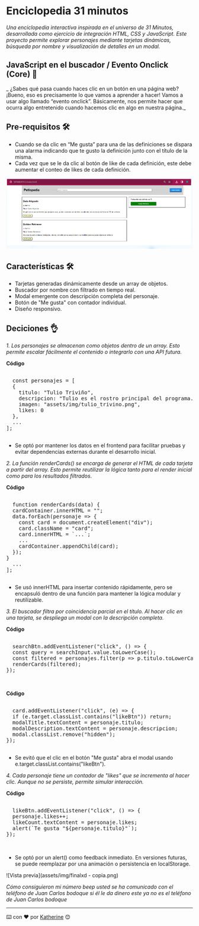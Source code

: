 # Enciclopedia 31 minutos 

_Una enciclopedia interactiva inspirada en el universo de 31 Minutos, desarrollada como ejercicio de integración HTML, CSS y JavaScript. Este proyecto permite explorar personajes mediante tarjetas dinámicas, búsqueda por nombre y visualización de detalles en un modal._

## JavaScript en el buscador / Evento Onclick (Core) 🚀

_ ¿Sabes qué pasa cuando haces clic en un botón en una página web? ¡Bueno, eso es precisamente lo que vamos a aprender a hacer! Vamos a usar algo llamado “evento onclick”. Básicamente, nos permite hacer que ocurra algo entretenido cuando hacemos clic en algo en nuestra página._

## Pre-requisitos 🛠️

- Cuando se da clic en “Me gusta” para una de las definiciones se dispara una alarma indicando que te gusto la definición junto con el título de la misma.
- Cada vez que se le da clic al botón de like de cada definición, este debe aumentar el conteo de likes de cada definición.

![Vista previa del ejercicio](assets/img/ejercicio.png)



## Características 🛠️

- Tarjetas generadas dinámicamente desde un array de objetos.
- Buscador por nombre con filtrado en tiempo real.
- Modal emergente con descripción completa del personaje.
- Botón de "Me gusta" con contador individual.
- Diseño responsivo.
  
## Deciciones 👌

_1. Los personajes se almacenan como objetos dentro de un array. Esto permite escalar fácilmente el contenido o integrarlo con una API futura._


**Código**  
<pre> 
  const personajes = [
  {
    titulo: "Tulio Triviño",
    descripcion: "Tulio es el rostro principal del programa...",
    imagen: "assets/img/tulio_trivino.png",
    likes: 0
  },
  ...
];
  </pre>

- Se optó por mantener los datos en el frontend para facilitar pruebas y evitar dependencias externas durante el desarrollo inicial.

_2. La función renderCards() se encarga de generar el HTML de cada tarjeta a partir del array. Esto permite reutilizar la lógica tanto para el render inicial como para los resultados filtrados._


**Código**  
<pre> 
  function renderCards(data) {
  cardContainer.innerHTML = "";
  data.forEach(personaje => {
    const card = document.createElement("div");
    card.className = "card";
    card.innerHTML = `...`;
    ...
    cardContainer.appendChild(card);
  });
}
  ...
];
  </pre>

- Se usó innerHTML para insertar contenido rápidamente, pero se encapsuló dentro de una función para mantener la lógica modular y reutilizable.
  
_3. El buscador filtra por coincidencia parcial en el título. Al hacer clic en una tarjeta, se despliega un modal con la descripción completa._


**Código**  
<pre> 
  searchBtn.addEventListener("click", () => {
  const query = searchInput.value.toLowerCase();
  const filtered = personajes.filter(p => p.titulo.toLowerCase().includes(query));
  renderCards(filtered);
});

  </pre>

**Código**  
<pre> 
  card.addEventListener("click", (e) => {
  if (e.target.classList.contains("likeBtn")) return;
  modalTitle.textContent = personaje.titulo;
  modalDescription.textContent = personaje.descripcion;
  modal.classList.remove("hidden");
});
  </pre>

- Se evitó que el clic en el botón "Me gusta" abra el modal usando e.target.classList.contains("likeBtn").

_4. Cada personaje tiene un contador de "likes" que se incrementa al hacer clic. Aunque no se persiste, permite simular interacción._


**Código**  
<pre> 
  likeBtn.addEventListener("click", () => {
  personaje.likes++;
  likeCount.textContent = personaje.likes;
  alert(`Te gusta "${personaje.titulo}"`);
});

  </pre>

- Se optó por un alert() como feedback inmediato. En versiones futuras, se puede reemplazar por una animación o persistencia en localStorage.

![Vista previa](assets/img/finalxd - copia.png)


_Cómo consiguieron mi número beep usted se ha comunicado con el teléfono de Juan Carlos bodoque si él le da dinero este ya no es el teléfono de Juan Carlos bodoque_

---
⌨️ con ❤️ por [Katherine](https://github.com/mckateturry) 😊
